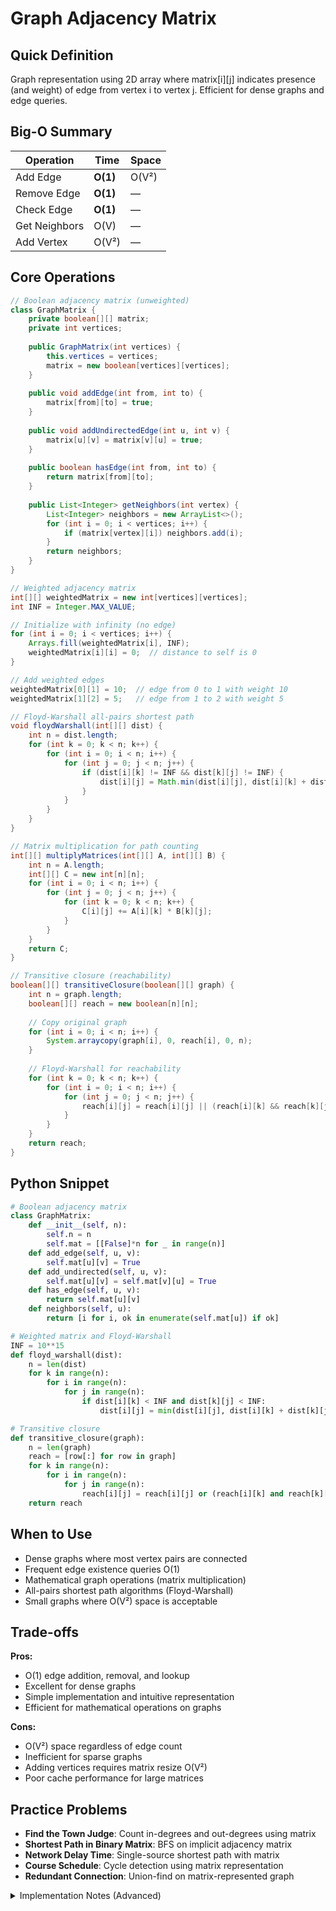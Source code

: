 # Graph Adjacency Matrix

## Quick Definition

Graph representation using 2D array where matrix[i][j] indicates presence (and weight) of edge from vertex i to vertex j. Efficient for dense graphs and edge queries.

## Big-O Summary

| Operation | Time | Space |
|-----------|------|-------|
| Add Edge | **O(1)** | O(V²) |
| Remove Edge | **O(1)** | — |
| Check Edge | **O(1)** | — |
| Get Neighbors | O(V) | — |
| Add Vertex | O(V²) | — |

## Core Operations

```java
// Boolean adjacency matrix (unweighted)
class GraphMatrix {
    private boolean[][] matrix;
    private int vertices;
    
    public GraphMatrix(int vertices) {
        this.vertices = vertices;
        matrix = new boolean[vertices][vertices];
    }
    
    public void addEdge(int from, int to) {
        matrix[from][to] = true;
    }
    
    public void addUndirectedEdge(int u, int v) {
        matrix[u][v] = matrix[v][u] = true;
    }
    
    public boolean hasEdge(int from, int to) {
        return matrix[from][to];
    }
    
    public List<Integer> getNeighbors(int vertex) {
        List<Integer> neighbors = new ArrayList<>();
        for (int i = 0; i < vertices; i++) {
            if (matrix[vertex][i]) neighbors.add(i);
        }
        return neighbors;
    }
}

// Weighted adjacency matrix
int[][] weightedMatrix = new int[vertices][vertices];
int INF = Integer.MAX_VALUE;

// Initialize with infinity (no edge)
for (int i = 0; i < vertices; i++) {
    Arrays.fill(weightedMatrix[i], INF);
    weightedMatrix[i][i] = 0;  // distance to self is 0
}

// Add weighted edges
weightedMatrix[0][1] = 10;  // edge from 0 to 1 with weight 10
weightedMatrix[1][2] = 5;   // edge from 1 to 2 with weight 5

// Floyd-Warshall all-pairs shortest path
void floydWarshall(int[][] dist) {
    int n = dist.length;
    for (int k = 0; k < n; k++) {
        for (int i = 0; i < n; i++) {
            for (int j = 0; j < n; j++) {
                if (dist[i][k] != INF && dist[k][j] != INF) {
                    dist[i][j] = Math.min(dist[i][j], dist[i][k] + dist[k][j]);
                }
            }
        }
    }
}

// Matrix multiplication for path counting
int[][] multiplyMatrices(int[][] A, int[][] B) {
    int n = A.length;
    int[][] C = new int[n][n];
    for (int i = 0; i < n; i++) {
        for (int j = 0; j < n; j++) {
            for (int k = 0; k < n; k++) {
                C[i][j] += A[i][k] * B[k][j];
            }
        }
    }
    return C;
}

// Transitive closure (reachability)
boolean[][] transitiveClosure(boolean[][] graph) {
    int n = graph.length;
    boolean[][] reach = new boolean[n][n];
    
    // Copy original graph
    for (int i = 0; i < n; i++) {
        System.arraycopy(graph[i], 0, reach[i], 0, n);
    }
    
    // Floyd-Warshall for reachability
    for (int k = 0; k < n; k++) {
        for (int i = 0; i < n; i++) {
            for (int j = 0; j < n; j++) {
                reach[i][j] = reach[i][j] || (reach[i][k] && reach[k][j]);
            }
        }
    }
    return reach;
}
```

## Python Snippet

```python
# Boolean adjacency matrix
class GraphMatrix:
    def __init__(self, n):
        self.n = n
        self.mat = [[False]*n for _ in range(n)]
    def add_edge(self, u, v):
        self.mat[u][v] = True
    def add_undirected(self, u, v):
        self.mat[u][v] = self.mat[v][u] = True
    def has_edge(self, u, v):
        return self.mat[u][v]
    def neighbors(self, u):
        return [i for i, ok in enumerate(self.mat[u]) if ok]

# Weighted matrix and Floyd-Warshall
INF = 10**15
def floyd_warshall(dist):
    n = len(dist)
    for k in range(n):
        for i in range(n):
            for j in range(n):
                if dist[i][k] < INF and dist[k][j] < INF:
                    dist[i][j] = min(dist[i][j], dist[i][k] + dist[k][j])

# Transitive closure
def transitive_closure(graph):
    n = len(graph)
    reach = [row[:] for row in graph]
    for k in range(n):
        for i in range(n):
            for j in range(n):
                reach[i][j] = reach[i][j] or (reach[i][k] and reach[k][j])
    return reach
```

## When to Use

- Dense graphs where most vertex pairs are connected
- Frequent edge existence queries O(1)
- Mathematical graph operations (matrix multiplication)
- All-pairs shortest path algorithms (Floyd-Warshall)
- Small graphs where O(V²) space is acceptable

## Trade-offs

**Pros:**

- O(1) edge addition, removal, and lookup
- Excellent for dense graphs
- Simple implementation and intuitive representation
- Efficient for mathematical operations on graphs

**Cons:**

- O(V²) space regardless of edge count
- Inefficient for sparse graphs
- Adding vertices requires matrix resize O(V²)
- Poor cache performance for large matrices

## Practice Problems

- **Find the Town Judge**: Count in-degrees and out-degrees using matrix
- **Shortest Path in Binary Matrix**: BFS on implicit adjacency matrix
- **Network Delay Time**: Single-source shortest path with matrix
- **Course Schedule**: Cycle detection using matrix representation
- **Redundant Connection**: Union-find on matrix-represented graph

<details>
<summary>Implementation Notes (Advanced)</summary>

### Memory Layout

- **Row-major order**: Elements stored consecutively by rows
- **Cache locality**: Better for row-wise access patterns
- **Bit packing**: Use BitSet for unweighted graphs to save memory

### Space Optimizations

- **Symmetric matrices**: Store only upper triangle for undirected graphs
- **Sparse representation**: Switch to adjacency list when density < threshold
- **Compressed formats**: CSR/CSC for static sparse matrices

### Performance Characteristics

- **Dense graphs**: Matrix wins when edges > V²/8 approximately
- **Cache behavior**: Good locality for algorithms with nested loops
- **Parallelization**: Matrix operations parallelize well

### Mathematical Properties

- **Matrix powers**: A^k gives path counts of length k
- **Eigenvalues**: Spectral properties reveal graph structure
- **Determinant**: Related to spanning tree count (matrix-tree theorem)

</details>
